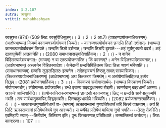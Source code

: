 ```yaml
---
index: 3.2.107
sutra: क्वसुश्च
vritti: mahabhashyam

---
```

 क्वसुश्च (874) (509 लिटः क्वसुविधिसूत्रम्।। 3 । 2 । 2 आ.7) (वाग्रहणप्रयोजनाधिकरणम्) (आक्षेपभाष्यम्) किमर्थं कानच्क्वस्वोर्वावचनं क्रियते। - कानच्क्वस्वोर्वावचनं छन्दसि तिङो दर्शनात्- (भाष्यम्) कानच्क्वस्वोर्वावचनं क्रियते। छन्दसि तिङो दर्शनात्। छन्दसि तिङपि दृश्यते---अहं सूर्यमुभयतो ददर्श। अहं द्यावापृथिवी आततानेति।। (2080 समाधानासङ्गतिवार्तिकम्।। 2 ।।) - न वानेन विहितस्यादेशवचनात्- (भाष्यम्) न वा एतत्प्रयोजनमस्ति। किं कारणम्?। अनेन विहितस्यादेशवचनात्।। (आक्षेपभाष्यम्) अस्त्वनेन विहितस्यादेशः। केनेदानीं छन्दसिविहितस्य लिटः तिङः श्रवणं भविष्यति।। (समाधानभाष्यम्) छन्दसि लुङ्लङ्लिटः इत्यनेन। तदेतद्वावचनं तिष्ठतु तावत् सान्न्यासिकम्।। (कित्करणप्रयोजनाधिकरणम्) (आक्षेपभाष्यम्) अथ कित्करणं किमर्थम्। न असंयोगाल्लिट्कित् इत्येव सिद्धम्। (2081 प्रयोजनवार्तिकम्।। 3 ।।) - कित्करणं संयोगान्तार्थम्- (भाष्यम्) कित्करणं क्रियते। संयोगान्तार्थम्। संयोगान्ताः प्रयोजयन्ति। बन्धे वृत्रस्य यद्बद्धधानस्य रोदसी। त्वमर्णवान् बद्बधानाँ अरम्णाः। अञ्ञ्चेः आजिवानिति।। (प्रयोजननिराकरणभाष्यम्) छान्दसौ कानच्क्वसू। लिट् च छन्दसि सार्वधातुकमपि भवति। तत्र सार्वधातुकमपिद् ङिद्वद्भवति। ङित्त्वादुपधालोपे भविष्यति।। (2082 प्रयोजनान्तरवार्तिकम्।। 4 ।।) - ऋकारान्तगुणप्रतिषेधार्थं वा- (भाष्यम्) ऋकारान्तानां गुणप्रतिषेधार्थं तर्हि कित्त्वं वक्तव्यम्। अयं हि लिटि ऋकारान्तानां प्रतिषेधविषये गुण आरभ्यते। स यथैवेह प्रतिषेधं बाधित्वा गुणो भवति----तेरतुः तेरुरिति। एवमिहापि स्यात्---तितीर्वान्, तितिराण इति। पुनः कित्करणात् प्रतिषिध्यते। तस्मात्कित्त्वं कर्तव्यम्।। लिटः कानञ्ञ्वा।। 107 ।। 